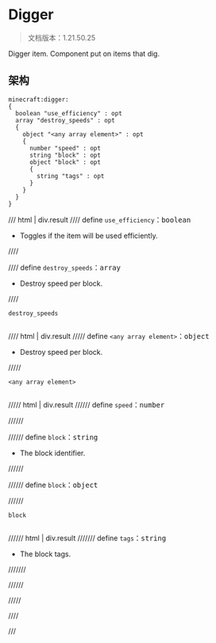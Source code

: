# Digger

> 文档版本：1.21.50.25

Digger item. Component put on items that dig.

## 架构

```mcschema
minecraft:digger:
{
  boolean "use_efficiency" : opt
  array "destroy_speeds" : opt
  {
    object "<any array element>" : opt
    {
      number "speed" : opt
      string "block" : opt
      object "block" : opt
      {
        string "tags" : opt
      }
    }
  }
}

```

/// html | div.result
//// define
`use_efficiency`：<samp>boolean</samp>

- Toggles if the item will be used efficiently.


////


//// define
`destroy_speeds`：<samp>array</samp>

- Destroy speed per block.


////

<div class="language-text highlight"><span class="filename"><code>destroy_speeds</code></span><pre id="__code_1"><span></span></pre></div>

//// html | div.result
///// define
`<any array element>`：<samp>object</samp>

- Destroy speed per block.


/////

<div class="language-text highlight"><span class="filename"><code>&lt;any array element&gt;</code></span><pre id="__code_1"><span></span></pre></div>

///// html | div.result
////// define
`speed`：<samp>number</samp>


//////


////// define
`block`：<samp>string</samp>

- The block identifier.


//////


////// define
`block`：<samp>object</samp>


//////

<div class="language-text highlight"><span class="filename"><code>block</code></span><pre id="__code_1"><span></span></pre></div>

////// html | div.result
/////// define
`tags`：<samp>string</samp>

- The block tags.


///////


//////



/////


////


///

